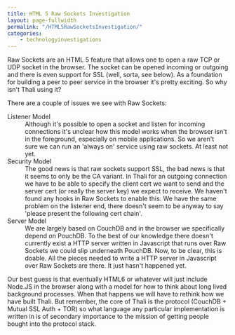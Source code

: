 ```yaml
---
title: HTML 5 Raw Sockets Investigation
layout: page-fullwidth
permalink: "/HTML5RawSocketsInvestigation/"
categories:
    - technologyinvestigations
---
```


Raw Sockets are an HTML 5 feature that allows one to open a raw TCP or UDP socket in the browser. The socket can be opened incoming or outgoing and there is even support for SSL (well, sorta, see below). As a foundation for building a peer to peer service in the browser it's pretty exciting. So why isn't Thali using it?

There are a couple of issues we see with Raw Sockets:

<dl>

<dt>Listener Model</dt>

<dd>Although it's possible to open a socket and listen for incoming connections it's unclear how this model works when the browser isn't in the foreground, especially on mobile applications. So we aren't sure we can run an 'always on' service using raw sockets. At least not yet.</dd>

<dt>Security Model</dt>

<dd>
The good news is that raw sockets support SSL, the bad news is that it seems to only be the CA variant. In Thali for an outgoing connection we have to be able to specify the client cert we want to send and the server cert (or really the server key) we expect to receive. We haven't found any hooks in Raw Sockets to enable this. We have the same problem on the listener end, there doesn't seem to be anyway to say 'please present the following cert chain'.
</dd>

<dt>Server Model</dt>

<dd> We are largely based on CouchDB and in the browser we specifically depend on PouchDB. To the best of our knowledge there doesn't currently exist a HTTP server written in Javascript that runs over Raw Sockets we could slip underneath PouchDB. Now, to be clear, this is doable. All the pieces needed to write a HTTP server in Javascript over Raw Sockets are there. It just hasn't happened yet. </dd>
</dl>

Our best guess is that eventually HTML6 or whatever will just include Node.JS in the browser along with a model for how to think about long lived background processes. When that happens we will have to rethink how we have built Thali. But remember, the core of Thali is the protocol (CouchDB + Mutual SSL Auth + TOR) so what language any particular implementation is written in is of secondary importance to the mission of getting people bought into the protocol stack.
